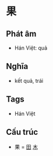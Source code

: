 # 果

## Phát âm
* Hán Việt: quả

## Nghĩa
* kết quả, trái

## Tags
* Hán Việt

## Cấu trúc
* 果 = [田](田.md) [木](木.md)

<script>window.HANZI_FIELD='果';</script>